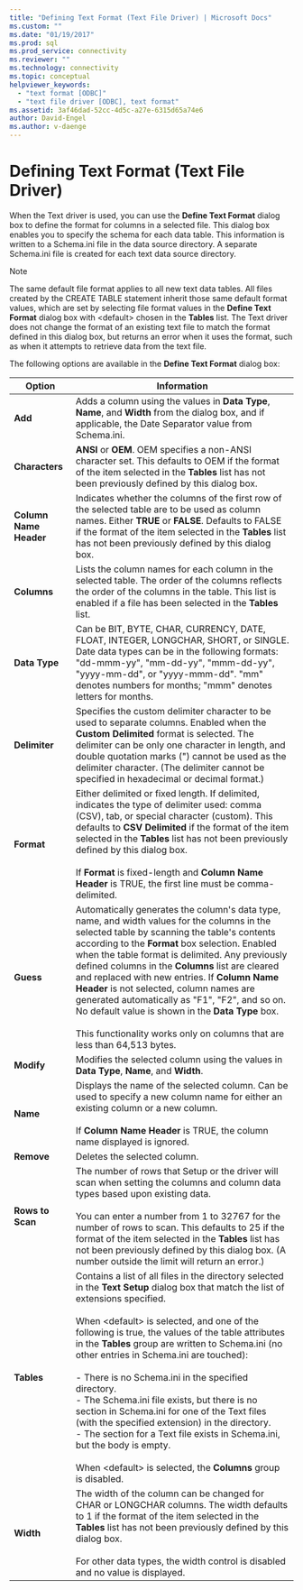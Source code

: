 ```yaml
---
title: "Defining Text Format (Text File Driver) | Microsoft Docs"
ms.custom: ""
ms.date: "01/19/2017"
ms.prod: sql
ms.prod_service: connectivity
ms.reviewer: ""
ms.technology: connectivity
ms.topic: conceptual
helpviewer_keywords: 
  - "text format [ODBC]"
  - "text file driver [ODBC], text format"
ms.assetid: 3af46dad-52cc-4d5c-a27e-6315d65a74e6
author: David-Engel
ms.author: v-daenge
---
```

# Defining Text Format (Text File Driver)
When the Text driver is used, you can use the **Define Text Format** dialog box to define the format for columns in a selected file. This dialog box enables you to specify the schema for each data table. This information is written to a Schema.ini file in the data source directory. A separate Schema.ini file is created for each text data source directory.  
  
> [!NOTE]  
>  The same default file format applies to all new text data tables. All files created by the CREATE TABLE statement inherit those same default format values, which are set by selecting file format values in the **Define Text Format** dialog box with \<default> chosen in the **Tables** list. The Text driver does not change the format of an existing text file to match the format defined in this dialog box, but returns an error when it uses the format, such as when it attempts to retrieve data from the text file.  
  
 The following options are available in the **Define Text Format** dialog box:  
  
|Option|Information|  
|------------|-----------------|  
|**Add**|Adds a column using the values in **Data Type**, **Name**, and **Width** from the dialog box, and if applicable, the Date Separator value from Schema.ini.|  
|**Characters**|**ANSI** or **OEM**. OEM specifies a non-ANSI character set. This defaults to OEM if the format of the item selected in the **Tables** list has not been previously defined by this dialog box.|  
|**Column Name Header**|Indicates whether the columns of the first row of the selected table are to be used as column names. Either **TRUE** or **FALSE**. Defaults to FALSE if the format of the item selected in the **Tables** list has not been previously defined by this dialog box.|  
|**Columns**|Lists the column names for each column in the selected table. The order of the columns reflects the order of the columns in the table. This list is enabled if a file has been selected in the **Tables** list.|  
|**Data Type**|Can be BIT, BYTE, CHAR, CURRENCY, DATE, FLOAT, INTEGER, LONGCHAR, SHORT, or SINGLE. Date data types can be in the following formats: "dd-mmm-yy", "mm-dd-yy", "mmm-dd-yy", "yyyy-mm-dd", or "yyyy-mmm-dd". "mm" denotes numbers for months; "mmm" denotes letters for months.|  
|**Delimiter**|Specifies the custom delimiter character to be used to separate columns. Enabled when the **Custom Delimited** format is selected. The delimiter can be only one character in length, and double quotation marks (") cannot be used as the delimiter character. (The delimiter cannot be specified in hexadecimal or decimal format.)|  
|**Format**|Either delimited or fixed length. If delimited, indicates the type of delimiter used: comma (CSV), tab, or special character (custom). This defaults to **CSV Delimited** if the format of the item selected in the **Tables** list has not been previously defined by this dialog box.<br /><br /> If **Format** is fixed-length and **Column Name Header** is TRUE, the first line must be comma-delimited.|  
|**Guess**|Automatically generates the column's data type, name, and width values for the columns in the selected table by scanning the table's contents according to the **Format** box selection. Enabled when the table format is delimited. Any previously defined columns in the **Columns** list are cleared and replaced with new entries. If **Column Name Header** is not selected, column names are generated automatically as "F1", "F2", and so on. No default value is shown in the **Data Type** box.<br /><br /> This functionality works only on columns that are less than 64,513 bytes.|  
|**Modify**|Modifies the selected column using the values in **Data Type**, **Name**, and **Width**.|  
|**Name**|Displays the name of the selected column. Can be used to specify a new column name for either an existing column or a new column.<br /><br /> If **Column Name Header** is TRUE, the column name displayed is ignored.|  
|**Remove**|Deletes the selected column.|  
|**Rows to Scan**|The number of rows that Setup or the driver will scan when setting the columns and column data types based upon existing data.<br /><br /> You can enter a number from 1 to 32767 for the number of rows to scan. This defaults to 25 if the format of the item selected in the **Tables** list has not been previously defined by this dialog box. (A number outside the limit will return an error.)|  
|**Tables**|Contains a list of all files in the directory selected in the **Text Setup** dialog box that match the list of extensions specified.<br /><br /> When \<default> is selected, and one of the following is true, the values of the table attributes in the **Tables** group are written to Schema.ini (no other entries in Schema.ini are touched):<br /><br /> -   There is no Schema.ini in the specified directory.<br />-   The Schema.ini file exists, but there is no section in Schema.ini for one of the Text files (with the specified extension) in the directory.<br />-   The section for a Text file exists in Schema.ini, but the body is empty.<br /><br /> When \<default> is selected, the **Columns** group is disabled.|  
|**Width**|The width of the column can be changed for CHAR or LONGCHAR columns. The width defaults to 1 if the format of the item selected in the **Tables** list has not been previously defined by this dialog box.<br /><br /> For other data types, the width control is disabled and no value is displayed.|
